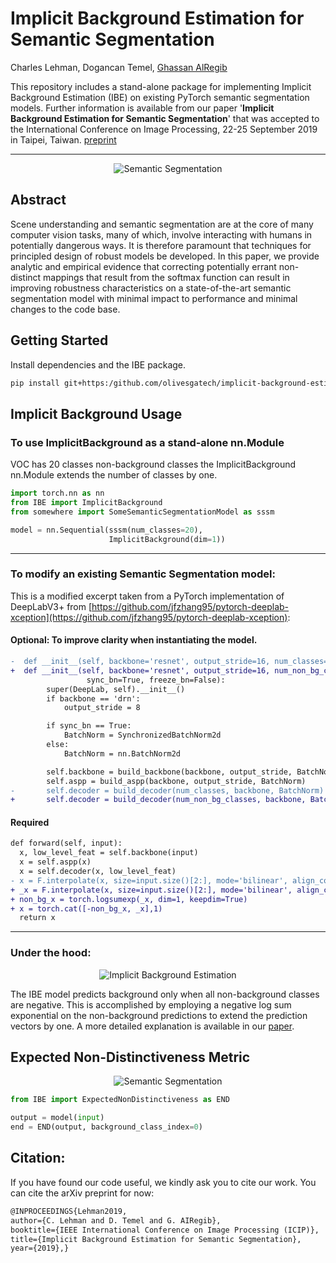 # Implicit Background Estimation for Semantic Segmentation

Charles Lehman, Dogancan Temel, [Ghassan AlRegib](http://www.ghassanalregib.com)

This repository includes a stand-alone package for implementing Implicit Background Estimation (IBE) on existing PyTorch semantic segmentation models. Further information is available from our paper '**Implicit Background Estimation for Semantic Segmentation**' that was accepted to the International Conference on Image Processing, 22-25 September 2019 in Taipei, Taiwan. [preprint](https://arxiv.org/abs/xxxx)

--------

<p align="center">
<img src="https://github.com/olivesgatech/implicit-background-estimation/raw/master/resources/semseg.png" alt="Semantic Segmentation">
</p>


## Abstract
Scene understanding and semantic segmentation are at the core of many computer vision tasks, many of which, involve interacting with humans in potentially dangerous ways.  It is therefore paramount that techniques for principled design of robust models be developed.  In this paper, we provide analytic and empirical evidence that correcting potentially errant non-distinct mappings that result from the softmax function can result in improving robustness characteristics on a state-of-the-art semantic segmentation model with minimal impact to performance and minimal changes to the code base.

## Getting Started
Install dependencies and the IBE package.

```bash
pip install git+https:/github.com/olivesgatech/implicit-background-estimation.git
```

## Implicit Background Usage

### To use ImplicitBackground as a stand-alone nn.Module

VOC has 20 classes non-background classes the ImplicitBackground nn.Module extends the number of classes by one.

```python
import torch.nn as nn
from IBE import ImplicitBackground
from somewhere import SomeSemanticSegmentationModel as sssm

model = nn.Sequential(sssm(num_classes=20),
                      ImplicitBackground(dim=1))
```
--------

### To modify an existing Semantic Segmentation model:

This is a modified excerpt taken from a PyTorch implementation of DeepLabV3+ from [https://github.com/jfzhang95/pytorch-deeplab-xception](https://github.com/jfzhang95/pytorch-deeplab-xception):

#### Optional: To improve clarity when instantiating the model.

```diff
-  def __init__(self, backbone='resnet', output_stride=16, num_classes=21,
+  def __init__(self, backbone='resnet', output_stride=16, num_non_bg_classes=20,
                 sync_bn=True, freeze_bn=False):
        super(DeepLab, self).__init__()
        if backbone == 'drn':
            output_stride = 8

        if sync_bn == True:
            BatchNorm = SynchronizedBatchNorm2d
        else:
            BatchNorm = nn.BatchNorm2d

        self.backbone = build_backbone(backbone, output_stride, BatchNorm)
        self.aspp = build_aspp(backbone, output_stride, BatchNorm)
-       self.decoder = build_decoder(num_classes, backbone, BatchNorm)
+       self.decoder = build_decoder(num_non_bg_classes, backbone, BatchNorm)
```

#### Required

```diff
def forward(self, input):
  x, low_level_feat = self.backbone(input)
  x = self.aspp(x)
  x = self.decoder(x, low_level_feat)
- x = F.interpolate(x, size=input.size()[2:], mode='bilinear', align_corners=True)
+ _x = F.interpolate(x, size=input.size()[2:], mode='bilinear', align_corners=True)
+ non_bg_x = torch.logsumexp(_x, dim=1, keepdim=True)
+ x = torch.cat([-non_bg_x, _x],1)
  return x
```

--------

### Under the hood:

<p align="center">
<img src="https://github.com/olivesgatech/implicit-background-estimation/raw/master/resources/ibe.png" alt="Implicit Background Estimation">
</p>

The IBE model predicts background only when all non-background classes are negative.  This is accomplished by employing a negative log sum exponential on the non-background predictions to extend the prediction vectors by one. A more detailed explanation is available in our [paper](https://arxiv.org/abs/xxxx).

## Expected Non-Distinctiveness Metric

<p align="center">
<img src="https://github.com/olivesgatech/implicit-background-estimation/raw/master/resources/end.png" alt="Semantic Segmentation">
</p>

```python
from IBE import ExpectedNonDistinctiveness as END

output = model(input)
end = END(output, background_class_index=0)
```

## Citation: 
If you have found our code useful, we kindly ask you to cite our work. You can cite the arXiv preprint for now: 
```tex
@INPROCEEDINGS{Lehman2019, 
author={C. Lehman and D. Temel and G. AIRegib}, 
booktitle={IEEE International Conference on Image Processing (ICIP)}, 
title={Implicit Background Estimation for Semantic Segmentation},
year={2019},}
```
